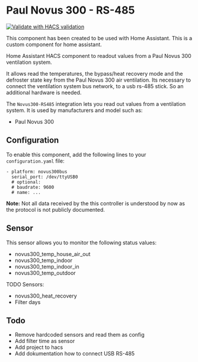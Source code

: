 # Paul Novus 300 - RS-485

[![Validate with HACS validation](https://github.com/BenPru/novus300_Rs485/actions/workflows/validate.yml/badge.svg)](https://github.com/BenPru/novus300_Rs485/actions/workflows/validate.yml/badge.svg)

This component has been created to be used with Home Assistant. This is a custom component for home assistant.

Home Assistant HACS component to readout values from a Paul Novus 300 ventilation system.

It allows read the temperatures, the bypass/heat recovery mode and the defroster state key from the Paul Novus 300 air ventilation.
Its necessary to connect the ventilation system bus network, to a usb rs-485 stick. So an additional hardware is needed.

The `Novus300-RS485` integration lets you read out values from a ventilation system. It is used by manufacturers and model such as:

- Paul Novus 300

## Configuration

To enable this component, add the following lines to your `configuration.yaml` file:

```
- platform: novus300bus
  serial_port: /dev/ttyUSB0
  # optional:
  # baudrate: 9600
  # name: ...
```

**Note:**
Not all data received by the this controller is understood by now as the protocol is not publicly documented.  

## Sensor
This sensor allows you to monitor the following status values:
- novus300_temp_house_air_out
- novus300_temp_indoor
- novus300_temp_indoor_in
- novus300_temp_outdoor

TODO Sensors:
- novus300_heat_recovery
- Filter days

## Todo

- Remove hardcoded sensors and read them as config
- Add filter time as sensor
- Add project to hacs
- Add dokumentation how to connect USB RS-485
